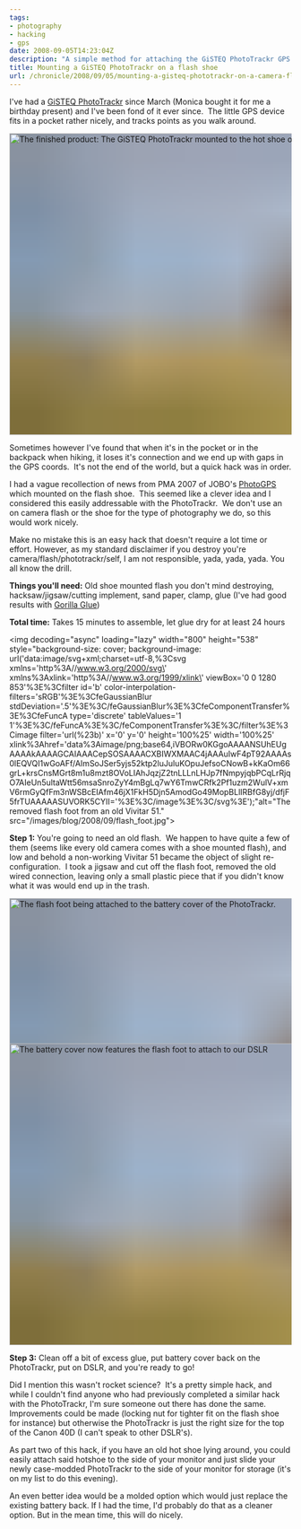```yaml
---
tags:
- photography
- hacking
- gps
date: 2008-09-05T14:23:04Z
description: "A simple method for attaching the GiSTEQ PhotoTrackr GPS device onto the flash shoe of your digital camera."
title: Mounting a GiSTEQ PhotoTrackr on a flash shoe
url: /chronicle/2008/09/05/mounting-a-gisteq-phototrackr-on-a-camera-flash-shoe/
---
```


I've had a <a href="http://www.gisteq.com/PhotoTrackrProducts.php">GiSTEQ PhotoTrackr</a> since March (Monica bought it for me a birthday present) and I've been fond of it ever since.  The little GPS device fits in a pocket rather nicely, and tracks points as you walk around.

<img decoding="async" loading="lazy" width="800" height="538" style="background-size: cover;
          background-image: url('data:image/svg+xml;charset=utf-8,%3Csvg xmlns=\'http%3A//www.w3.org/2000/svg\' xmlns%3Axlink=\'http%3A//www.w3.org/1999/xlink\' viewBox=\'0 0 1280 853\'%3E%3Cfilter id=\'b\' color-interpolation-filters=\'sRGB\'%3E%3CfeGaussianBlur stdDeviation=\'.5\'%3E%3C/feGaussianBlur%3E%3CfeComponentTransfer%3E%3CfeFuncA type=\'discrete\' tableValues=\'1 1\'%3E%3C/feFuncA%3E%3C/feComponentTransfer%3E%3C/filter%3E%3Cimage filter=\'url(%23b)\' x=\'0\' y=\'0\' height=\'100%25\' width=\'100%25\' xlink%3Ahref=\'data%3Aimage/png;base64,iVBORw0KGgoAAAANSUhEUgAAAAkAAAAGCAIAAACepSOSAAAACXBIWXMAAC4jAAAuIwF4pT92AAAAs0lEQVQI1wGoAFf/AImSoJSer5yjs52ktp2luJuluKOpuJefsoCNowB+kKaOm66grL+krsCnsMGrt8m1u8mzt8OVoLIAhJqzjZ2tnLLLnLHJp7fNmpyjqbPCqLrRjqO7AIeUn5ultaWtt56msaSnroZyY4mBgLq7wY6TmwCRfk2Pf1uzm2WulV+xmV6rmGyQfFm3nWSBcEIAfm46jX1FkH5Djn5AmodGo49MopBLlIRBfG8yj/dfjF5frTUAAAAASUVORK5CYII=\'%3E%3C/image%3E%3C/svg%3E');" src="https://storage.googleapis.com/jdr-public-imgs/blog-archive/2008/09/finished.jpg" alt="The finished product: The GiSTEQ PhotoTrackr mounted to the hot shoe of the Canon 40D." />

Sometimes however I've found that when it's in the pocket or in the backpack when hiking, it loses it's connection and we end up with gaps in the GPS coords.  It's not the end of the world, but a quick hack was in order.

I had a vague recollection of news from PMA 2007 of JOBO's <a href="http://www.jobo.com/web/photoGPS.221.0.html">PhotoGPS</a> which mounted on the flash shoe.  This seemed like a clever idea and I considered this easily addressable with the PhotoTrackr.  We don't use an on camera flash or the shoe for the type of photography we do, so this would work nicely.

Make no mistake this is an easy hack that doesn't require a lot time or effort.  However, as my standard disclaimer if you destroy you're camera/flash/phototrackr/self, I am not responsible, yada, yada, yada.  You all know the drill.

__Things you'll need:__ Old shoe mounted flash you don't mind destroying, hacksaw/jigsaw/cutting implement, sand paper, clamp, glue (I've had good results with <a href="http://www.gorillaglue.com/">Gorilla Glue</a>)

__Total time:__ Takes 15 minutes to assemble, let glue dry for at least 24 hours

<img decoding="async" loading="lazy" width="800" height="538" style="background-size: cover;
          background-image: url('data:image/svg+xml;charset=utf-8,%3Csvg xmlns=\'http%3A//www.w3.org/2000/svg\' xmlns%3Axlink=\'http%3A//www.w3.org/1999/xlink\' viewBox=\'0 0 1280 853\'%3E%3Cfilter id=\'b\' color-interpolation-filters=\'sRGB\'%3E%3CfeGaussianBlur stdDeviation=\'.5\'%3E%3C/feGaussianBlur%3E%3CfeComponentTransfer%3E%3CfeFuncA type=\'discrete\' tableValues=\'1 1\'%3E%3C/feFuncA%3E%3C/feComponentTransfer%3E%3C/filter%3E%3Cimage filter=\'url(%23b)\' x=\'0\' y=\'0\' height=\'100%25\' width=\'100%25\' xlink%3Ahref=\'data%3Aimage/png;base64,iVBORw0KGgoAAAANSUhEUgAAAAkAAAAGCAIAAACepSOSAAAACXBIWXMAAC4jAAAuIwF4pT92AAAAs0lEQVQI1wGoAFf/AImSoJSer5yjs52ktp2luJuluKOpuJefsoCNowB+kKaOm66grL+krsCnsMGrt8m1u8mzt8OVoLIAhJqzjZ2tnLLLnLHJp7fNmpyjqbPCqLrRjqO7AIeUn5ultaWtt56msaSnroZyY4mBgLq7wY6TmwCRfk2Pf1uzm2WulV+xmV6rmGyQfFm3nWSBcEIAfm46jX1FkH5Djn5AmodGo49MopBLlIRBfG8yj/dfjF5frTUAAAAASUVORK5CYII=\'%3E%3C/image%3E%3C/svg%3E');"alt="The removed flash foot from an old Vivitar 51." src="/images/blog/2008/09/flash_foot.jpg">

__Step 1:__ You're going to need an old flash.  We happen to have quite a few of them (seems like every old camera comes with a shoe mounted flash), and low and behold a non-working Vivitar 51 became the object of slight re-configuration.  I took a jigsaw and cut off the flash foot, removed the old wired connection, leaving only a small plastic piece that if you didn't know what it was would end up in the trash.

<div style="height: 245px!important;"><img decoding="async" loading="lazy" width="800" height="538" style="background-size: cover;
          background-image: url('data:image/svg+xml;charset=utf-8,%3Csvg xmlns=\'http%3A//www.w3.org/2000/svg\' xmlns%3Axlink=\'http%3A//www.w3.org/1999/xlink\' viewBox=\'0 0 1280 853\'%3E%3Cfilter id=\'b\' color-interpolation-filters=\'sRGB\'%3E%3CfeGaussianBlur stdDeviation=\'.5\'%3E%3C/feGaussianBlur%3E%3CfeComponentTransfer%3E%3CfeFuncA type=\'discrete\' tableValues=\'1 1\'%3E%3C/feFuncA%3E%3C/feComponentTransfer%3E%3C/filter%3E%3Cimage filter=\'url(%23b)\' x=\'0\' y=\'0\' height=\'100%25\' width=\'100%25\' xlink%3Ahref=\'data%3Aimage/png;base64,iVBORw0KGgoAAAANSUhEUgAAAAkAAAAGCAIAAACepSOSAAAACXBIWXMAAC4jAAAuIwF4pT92AAAAs0lEQVQI1wGoAFf/AImSoJSer5yjs52ktp2luJuluKOpuJefsoCNowB+kKaOm66grL+krsCnsMGrt8m1u8mzt8OVoLIAhJqzjZ2tnLLLnLHJp7fNmpyjqbPCqLrRjqO7AIeUn5ultaWtt56msaSnroZyY4mBgLq7wY6TmwCRfk2Pf1uzm2WulV+xmV6rmGyQfFm3nWSBcEIAfm46jX1FkH5Djn5AmodGo49MopBLlIRBfG8yj/dfjF5frTUAAAAASUVORK5CYII=\'%3E%3C/image%3E%3C/svg%3E');" src="https://storage.googleapis.com/jdr-public-imgs/blog-archive/2008/09/clamped_flash_foot.jpg" alt="The flash foot being attached to the battery cover of the PhotoTrackr." title="The flash foot being attached to the battery cover of the PhotoTrackr." width="350" height="233" class="imgleft size-full wp-image-51" />__Step 2: __Using a bit of Gorilla Glue and a clamp, I attached said foot to the base of the PhotoTrackr battery cover plate.  I positioned it such that the PhotoTrackr would be hover over the viewfinder box of our DSLR's.  I let this arrangement sit clamped overnight to make sure the glue was well set.
</div>

<img decoding="async" loading="lazy" width="800" height="538" style="background-size: cover;
          background-image: url('data:image/svg+xml;charset=utf-8,%3Csvg xmlns=\'http%3A//www.w3.org/2000/svg\' xmlns%3Axlink=\'http%3A//www.w3.org/1999/xlink\' viewBox=\'0 0 1280 853\'%3E%3Cfilter id=\'b\' color-interpolation-filters=\'sRGB\'%3E%3CfeGaussianBlur stdDeviation=\'.5\'%3E%3C/feGaussianBlur%3E%3CfeComponentTransfer%3E%3CfeFuncA type=\'discrete\' tableValues=\'1 1\'%3E%3C/feFuncA%3E%3C/feComponentTransfer%3E%3C/filter%3E%3Cimage filter=\'url(%23b)\' x=\'0\' y=\'0\' height=\'100%25\' width=\'100%25\' xlink%3Ahref=\'data%3Aimage/png;base64,iVBORw0KGgoAAAANSUhEUgAAAAkAAAAGCAIAAACepSOSAAAACXBIWXMAAC4jAAAuIwF4pT92AAAAs0lEQVQI1wGoAFf/AImSoJSer5yjs52ktp2luJuluKOpuJefsoCNowB+kKaOm66grL+krsCnsMGrt8m1u8mzt8OVoLIAhJqzjZ2tnLLLnLHJp7fNmpyjqbPCqLrRjqO7AIeUn5ultaWtt56msaSnroZyY4mBgLq7wY6TmwCRfk2Pf1uzm2WulV+xmV6rmGyQfFm3nWSBcEIAfm46jX1FkH5Djn5AmodGo49MopBLlIRBfG8yj/dfjF5frTUAAAAASUVORK5CYII=\'%3E%3C/image%3E%3C/svg%3E');" src="https://storage.googleapis.com/jdr-public-imgs/blog-archive/2008/09/quick_look.jpg" alt="The battery cover now features the flash foot to attach to our DSLR">

__Step 3:__ Clean off a bit of excess glue, put battery cover back on the PhotoTrackr, put on DSLR, and you're ready to go!

Did I mention this wasn't rocket science?  It's a pretty simple hack, and while I couldn't find anyone who had previously completed a similar hack with the PhotoTrackr, I'm sure someone out there has done the same.  Improvements could be made (locking nut for tighter fit on the flash shoe for instance) but otherwise the PhotoTrackr is just the right size for the top of the Canon 40D (I can't speak to other DSLR's).

As part two of this hack, if you have an old hot shoe lying around, you could easily attach said hotshoe to the side of your monitor and just slide your newly case-modded PhotoTrackr to the side of your monitor for storage (it's on my list to do this evening).

An even better idea would be a molded option which would just replace the existing battery back.  If I had the time, I'd probably do that as a cleaner option.  But in the mean time, this will do nicely.
